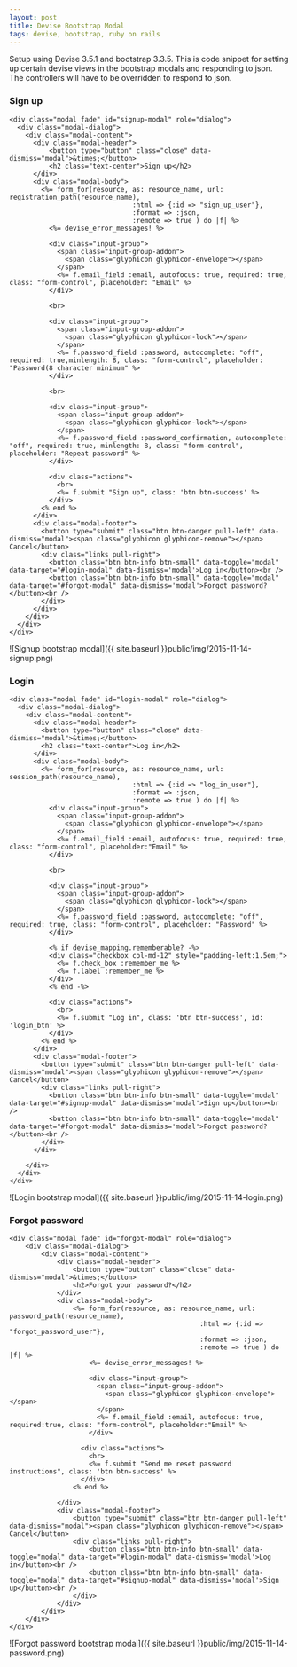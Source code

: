 ```yaml
---
layout: post
title: Devise Bootstrap Modal
tags: devise, bootstrap, ruby on rails
---
```


Setup using Devise 3.5.1 and bootstrap 3.3.5. This is code snippet for setting up certain devise views in the bootstrap modals and responding to json. The controllers will have to be overridden to respond to json.

### Sign up

    <div class="modal fade" id="signup-modal" role="dialog">
      <div class="modal-dialog">
        <div class="modal-content">
          <div class="modal-header">
              <button type="button" class="close" data-dismiss="modal">&times;</button>
              <h2 class="text-center">Sign up</h2>
          </div>
          <div class="modal-body">
            <%= form_for(resource, as: resource_name, url: registration_path(resource_name),
                                   :html => {:id => "sign_up_user"},
                                   :format => :json,
                                   :remote => true ) do |f| %>
              <%= devise_error_messages! %>
            
              <div class="input-group">
                <span class="input-group-addon">
                  <span class="glyphicon glyphicon-envelope"></span>
                </span>
                <%= f.email_field :email, autofocus: true, required: true, class: "form-control", placeholder: "Email" %>
              </div>
            
              <br>

              <div class="input-group">
                <span class="input-group-addon">
                  <span class="glyphicon glyphicon-lock"></span>
                </span>
                <%= f.password_field :password, autocomplete: "off", required: true,minlength: 8, class: "form-control", placeholder: "Password(8 character minimum" %>
              </div>
            
              <br>

              <div class="input-group">
                <span class="input-group-addon">
                  <span class="glyphicon glyphicon-lock"></span>
                </span>
                <%= f.password_field :password_confirmation, autocomplete: "off", required: true, minlength: 8, class: "form-control", placeholder: "Repeat password" %>
              </div>
            
              <div class="actions">
                <br>
                <%= f.submit "Sign up", class: 'btn btn-success' %>
              </div>
            <% end %> 
          </div>
          <div class="modal-footer">
            <button type="submit" class="btn btn-danger pull-left" data-dismiss="modal"><span class="glyphicon glyphicon-remove"></span> Cancel</button>
            <div class="links pull-right">
              <button class="btn btn-info btn-small" data-toggle="modal" data-target="#login-modal" data-dismiss='modal'>Log in</button><br />
              <button class="btn btn-info btn-small" data-toggle="modal" data-target="#forgot-modal" data-dismiss='modal'>Forgot password?</button><br />
            </div>
          </div>
        </div>
      </div>
    </div>

![Signup bootstrap modal]({{ site.baseurl }}public/img/2015-11-14-signup.png)  

### Login

    <div class="modal fade" id="login-modal" role="dialog">
      <div class="modal-dialog">
        <div class="modal-content">
          <div class="modal-header">
            <button type="button" class="close" data-dismiss="modal">&times;</button>
            <h2 class="text-center">Log in</h2>
          </div>
          <div class="modal-body">
            <%= form_for(resource, as: resource_name, url: session_path(resource_name),
                                   :html => {:id => "log_in_user"},
                                   :format => :json,
                                   :remote => true ) do |f| %>
              <div class="input-group">
                <span class="input-group-addon">
                  <span class="glyphicon glyphicon-envelope"></span>
                </span>
                <%= f.email_field :email, autofocus: true, required: true, class: "form-control", placeholder:"Email" %>
              </div>
            
              <br>

              <div class="input-group">
                <span class="input-group-addon">
                  <span class="glyphicon glyphicon-lock"></span>
                </span>
                <%= f.password_field :password, autocomplete: "off", required: true, class: "form-control", placeholder: "Password" %>
              </div>
            
              <% if devise_mapping.rememberable? -%>
              <div class="checkbox col-md-12" style="padding-left:1.5em;">
                <%= f.check_box :remember_me %>
                <%= f.label :remember_me %>
              </div>
              <% end -%>
            
              <div class="actions">
                <br>
                <%= f.submit "Log in", class: 'btn btn-success', id: 'login_btn' %>
              </div>
            <% end %>
          </div>
          <div class="modal-footer">
            <button type="submit" class="btn btn-danger pull-left" data-dismiss="modal"><span class="glyphicon glyphicon-remove"></span> Cancel</button>
            <div class="links pull-right">
              <button class="btn btn-info btn-small" data-toggle="modal" data-target="#signup-modal" data-dismiss='modal'>Sign up</button><br />
              <button class="btn btn-info btn-small" data-toggle="modal" data-target="#forgot-modal" data-dismiss='modal'>Forgot password?</button><br />
            </div>
          </div>
          
        </div>
      </div>
    </div>

![Login bootstrap modal]({{ site.baseurl }}public/img/2015-11-14-login.png)  


### Forgot password

    <div class="modal fade" id="forgot-modal" role="dialog">
    	<div class="modal-dialog">
    		<div class="modal-content">
    			<div class="modal-header">
              		<button type="button" class="close" data-dismiss="modal">&times;</button>	
    				<h2>Forgot your password?</h2>	
    			</div>
    			<div class="modal-body">
            		<%= form_for(resource, as: resource_name, url: password_path(resource_name), 
            		                      			:html => {:id => "forgot_password_user"},
            		                           		:format => :json,
            		                           		:remote => true ) do |f| %>
            		  	<%= devise_error_messages! %>
            						
            			<div class="input-group">
            			  <span class="input-group-addon">
            			    <span class="glyphicon glyphicon-envelope"></span>
            			  </span>
            			  <%= f.email_field :email, autofocus: true, required:true, class: "form-control", placeholder:"Email" %>
            			</div>
            						
            		  <div class="actions">
            		    <br>
            		    <%= f.submit "Send me reset password instructions", class: 'btn btn-success' %>
            		  </div>
            		<% end %>	

    			</div>
    			<div class="modal-footer">
              		<button type="submit" class="btn btn-danger pull-left" data-dismiss="modal"><span class="glyphicon glyphicon-remove"></span> Cancel</button>
    				<div class="links pull-right">
              			<button class="btn btn-info btn-small" data-toggle="modal" data-target="#login-modal" data-dismiss='modal'>Log in</button><br />
              			<button class="btn btn-info btn-small" data-toggle="modal" data-target="#signup-modal" data-dismiss='modal'>Sign up</button><br />
    				</div>
    			</div>
    		</div>
    	</div>
    </div>

![Forgot password bootstrap modal]({{ site.baseurl }}public/img/2015-11-14-password.png)  
